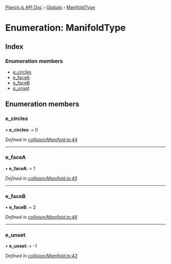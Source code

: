 [Planck.js API Doc](../README.md) › [Globals](../globals.md) › [ManifoldType](manifoldtype.md)

# Enumeration: ManifoldType

## Index

### Enumeration members

* [e_circles](manifoldtype.md#e_circles)
* [e_faceA](manifoldtype.md#e_facea)
* [e_faceB](manifoldtype.md#e_faceb)
* [e_unset](manifoldtype.md#e_unset)

## Enumeration members

###  e_circles

• **e_circles**: = 0

*Defined in [collision/Manifold.ts:44](https://github.com/shakiba/planck.js/blob/1bc1208/src/collision/Manifold.ts#L44)*

___

###  e_faceA

• **e_faceA**: = 1

*Defined in [collision/Manifold.ts:45](https://github.com/shakiba/planck.js/blob/1bc1208/src/collision/Manifold.ts#L45)*

___

###  e_faceB

• **e_faceB**: = 2

*Defined in [collision/Manifold.ts:46](https://github.com/shakiba/planck.js/blob/1bc1208/src/collision/Manifold.ts#L46)*

___

###  e_unset

• **e_unset**: = -1

*Defined in [collision/Manifold.ts:43](https://github.com/shakiba/planck.js/blob/1bc1208/src/collision/Manifold.ts#L43)*
